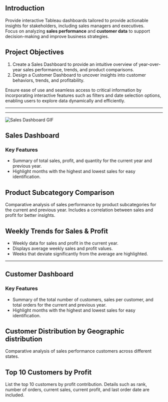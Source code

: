 ## Introduction
Provide interactive Tableau dashboards tailored to provide actionable insights for stakeholders, including sales managers and executives. <br> 
Focus on analyzing **sales performance** and **customer data** to support decision-making and improve business strategies.

## Project Objectives
1. Create a Sales Dashboard to provide an intuitive overview of year-over-year sales performance, trends, and product comparisons.
2. Design a Customer Dashboard to uncover insights into customer behaviors, trends, and profitability.

Ensure ease of use and seamless access to critical information by incorporating interactive features such as filters and date selection options, enabling users to explore data dynamically and efficiently.

---------------
---------------


![Sales Dashboard GIF](dashboard_gif.gif)


## Sales Dashboard

### Key Features
 - Summary of total sales, profit, and quantity for the current year and previous year.
 - Highlight months with the highest and lowest sales for easy identification.

## Product Subcategory Comparison
Comparative analysis of sales performance by product subcategories for the current and previous year.
Includes a correlation between sales and profit for better insights.

## Weekly Trends for Sales & Profit
- Weekly data for sales and profit in the current year.
- Displays average weekly sales and profit values.
- Weeks that deviate significantly from the average are highlighted.

-------------------

## Customer Dashboard

### Key Features
- Summary of the total number of customers, sales per customer, and total orders for the current and previous year.
- Highlight months with the highest and lowest sales for easy identification.

## Customer Distribution by Geographic distribution

Comparative analysis of sales performance customers across different states.

## Top 10 Customers by Profit

List the top 10 customers by profit contribution.
Details such as rank, number of orders, current sales, current profit, and last order date are included. 
